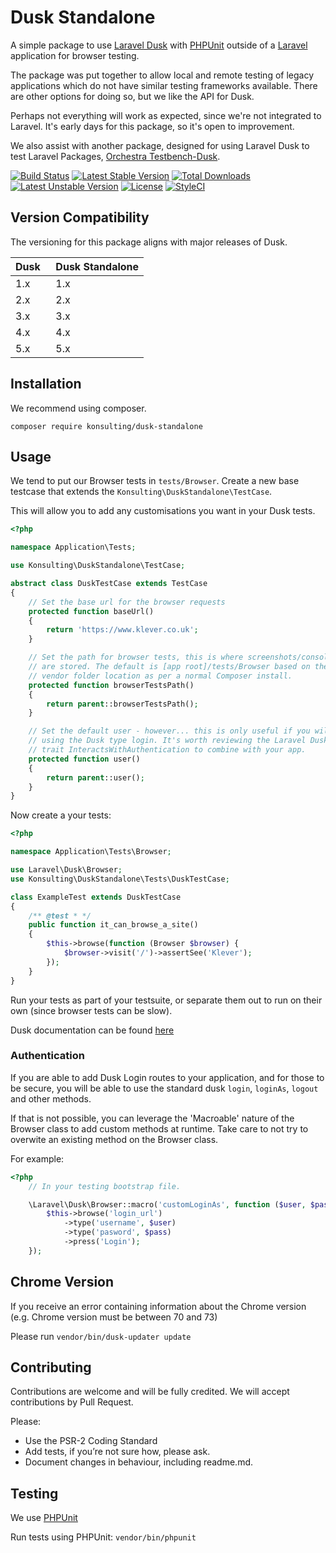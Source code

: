 # Dusk Standalone

A simple package to use [Laravel Dusk](https://github.com/laravel/dusk) with [PHPUnit](https://phpunit.de) outside of a [Laravel](https://laravel.com) application for browser testing.

The package was put together to allow local and remote testing of legacy applications which do not have similar testing frameworks available. There are other options for doing so, but we like the API for Dusk.

Perhaps not everything will work as expected, since we're not integrated to Laravel. It's early days for this package, so it's open to improvement.

We also assist with another package, designed for using Laravel Dusk to test Laravel Packages, [Orchestra Testbench-Dusk](https://github.com/orchestral/testbench-dusk).

[![Build Status](https://travis-ci.org/konsulting/dusk-standalone.svg?branch=master)](https://travis-ci.org/konsulting/dusk-standalone)
[![Latest Stable Version](https://poser.pugx.org/konsulting/dusk-standalone/v/stable)](https://packagist.org/packages/konsulting/dusk-standalone)
[![Total Downloads](https://poser.pugx.org/konsulting/dusk-standalone/downloads)](https://packagist.org/packages/konsulting/dusk-standalone)
[![Latest Unstable Version](https://poser.pugx.org/konsulting/dusk-standalone/v/unstable)](https://packagist.org/packages/konsulting/dusk-standalone)
[![License](https://poser.pugx.org/konsulting/dusk-standalone/license)](https://packagist.org/packages/konsulting/dusk-standalone)
[![StyleCI](https://styleci.io/repos/119553457/shield?branch=master)](https://styleci.io/repos/119553457)

## Version Compatibility

The versioning for this package aligns with major releases of Dusk.

 Dusk     | Dusk Standalone
:---------|:----------
 1.x      | 1.x
 2.x      | 2.x
 3.x      | 3.x
 4.x      | 4.x
 5.x      | 5.x

## Installation

We recommend using composer.

`composer require konsulting/dusk-standalone`

## Usage

We tend to put our Browser tests in `tests/Browser`. Create a new base testcase that extends the `Konsulting\DuskStandalone\TestCase`.

This will allow you to add any customisations you want in your Dusk tests.

```php
<?php

namespace Application\Tests;

use Konsulting\DuskStandalone\TestCase;

abstract class DuskTestCase extends TestCase
{
    // Set the base url for the browser requests
    protected function baseUrl()
    {
        return 'https://www.klever.co.uk';
    }

    // Set the path for browser tests, this is where screenshots/console logs
    // are stored. The default is [app root]/tests/Browser based on the 
    // vendor folder location as per a normal Composer install.
    protected function browserTestsPath()
    {
        return parent::browserTestsPath();
    }

    // Set the default user - however... this is only useful if you will be
    // using the Dusk type login. It's worth reviewing the Laravel Dusk
    // trait InteractsWithAuthentication to combine with your app.
    protected function user()
    {
        return parent::user();
    }
}
```

Now create a your tests:

```php
<?php

namespace Application\Tests\Browser;

use Laravel\Dusk\Browser;
use Konsulting\DuskStandalone\Tests\DuskTestCase;

class ExampleTest extends DuskTestCase
{
    /** @test * */
    public function it_can_browse_a_site()
    {
        $this->browse(function (Browser $browser) {
            $browser->visit('/')->assertSee('Klever');
        });
    }
}
```

Run your tests as part of your testsuite, or separate them out to run on their own (since browser tests can be slow).

Dusk documentation can be found [here](https://laravel.com/docs/dusk)

### Authentication

If you are able to add Dusk Login routes to your application, and for those to be secure, you will be able to use the standard dusk `login`, `loginAs`, `logout` and other methods.

If that is not possible, you can leverage the 'Macroable' nature of the Browser class to add custom methods at runtime.  Take care to not try to overwite an existing method on the Browser class.

For example: 

```php
<?php
    // In your testing bootstrap file.

    \Laravel\Dusk\Browser::macro('customLoginAs', function ($user, $pass) {
        $this->browse('login_url')
            ->type('username', $user)
            ->type('pasword', $pass)
            ->press('Login');
    });
```

## Chrome Version

If you receive an error containing information about the Chrome version (e.g. Chrome version must be between 70 and 73)

Please run `vendor/bin/dusk-updater update`

## Contributing

Contributions are welcome and will be fully credited. We will accept contributions by Pull Request.

Please:

* Use the PSR-2 Coding Standard
* Add tests, if you’re not sure how, please ask.
* Document changes in behaviour, including readme.md.

## Testing
We use [PHPUnit](https://phpunit.de)

Run tests using PHPUnit: `vendor/bin/phpunit`

